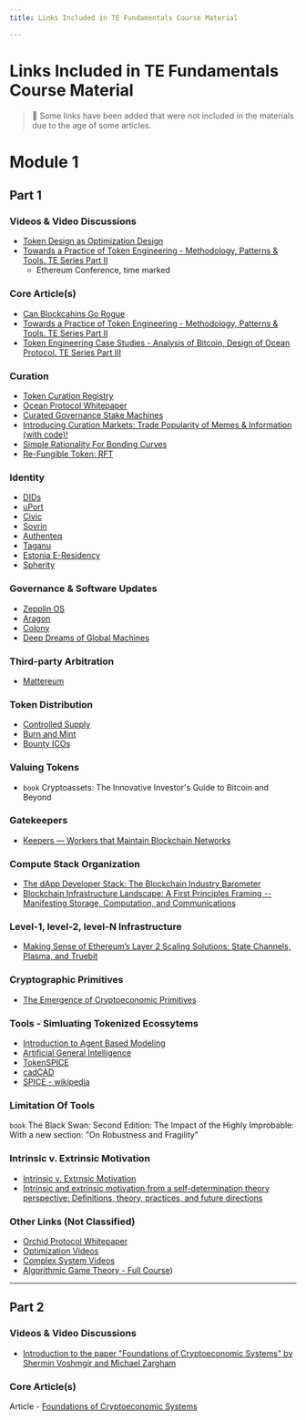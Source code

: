 ```yaml
---
title: Links Included in TE Fundamentals Course Material

---
```


# Links Included in TE Fundamentals Course Material
>:memo: Some links have been added that were not included in the materials due to the age of some articles.

# Module 1

## Part 1

### Videos & Video Discussions

- [Token Design as Optimization Design](https://www.youtube.com/watch?v=Sm8j0u5NuGQ)
- [Towards a Practice of Token Engineering - Methodology, Patterns & Tools. TE Series Part II](https://www.youtube.com/watch?v=Zf-WlBl1dAA&feature=youtu.be&t=3152)
    - Ethereum Conference, time marked

### Core Article(s)
- [Can Blockcahins Go Rogue](https://blog.oceanprotocol.com/can-blockchains-go-rogue-5134300ce790)
- [Towards a Practice of Token Engineering - Methodology, Patterns & Tools. TE Series Part II](https://blog.oceanprotocol.com/towards-a-practice-of-token-engineering-b02feeeff7ca)
- [Token Engineering Case Studies - Analysis of Bitcoin, Design of Ocean Protocol. TE Series Part III](https://blog.oceanprotocol.com/token-engineering-case-studies-b44267e68f4)

### Curation

- [Token Curation Registry](https://medium.com/@ilovebagels/token-curated-registries-1-0-61a232f8dac7)
- [Ocean Protocol Whitepaper](https://github.com/oceanprotocol/papers/blob/master/tech-whitepaper.pdf)
- [Curated Governance Stake Machines](https://medium.com/@DimitriDeJonghe/curated-governance-with-stake-machines-8ae290a709b4)
- [Introducing Curation Markets: Trade Popularity of Memes & Information (with code)!](https://medium.com/@simondlr/introducing-curation-markets-trade-popularity-of-memes-information-with-code-70bf6fed9881)
- [Simple Rationality For Bonding Curves](https://hackernoon.com/the-simple-rationality-of-token-bonding-curves)
- [Re-Fungible Token: RFT](https://medium.com/@billyrennekamp/re-fungible-token-rft-297003592769)

### Identity

- [DIDs](https://w3c-ccg.github.io/did-spec)
- [uPort](https://www.uport.me/)
- [Civic](https://www.civic.com/)
- [Sovrin](https://sovrin.org/)
- [Authenteq](https://authenteq.com/)
- [Taganu](https://www.taqanu.com/)
- [Estonia E-Residency](https://e-resident.gov.ee/)
- [Spherity](http://spherity.com/)

### Governance & Software Updates

- [Zepplin OS](https://zeppelinos.org/)
- [Aragon](https://aragon.one/)
- [Colony](https://colony.io/)
- [Deep Dreams of Global Machines](https://medium.com/@miles2045/deep-dreams-of-gödel-machines-16c85cf9697f)

### Third-party Arbitration

- [Mattereum](https://mattereum.com/)

### Token Distribution

- [Controlled Supply](https://en.bitcoin.it/wiki/Controlled_supply)
- [Burn and Mint](https://medium.com/@kylesamani/new-models-for-utility-tokens-d26c12ec00c5)
- [Bounty ICOs](https://medium.com/@jjmstark/bounty-icos-61232e73370b)

### Valuing Tokens

- `book` Cryptoassets: The Innovative Investor's Guide to Bitcoin and Beyond

### Gatekeepers

- [Keepers — Workers that Maintain Blockchain Networks](https://rzurrer.medium.com/keepers-workers-that-maintain-blockchain-networks-a40182615b66)

### Compute Stack Organization

- [The dApp Developer Stack: The Blockchain Industry Barometer](https://medium.com/@FEhrsam/the-dapp-developer-stack-the-blockchain-industry-barometer-8d55ec1c7d4)
- [Blockchain Infrastructure Landscape: A First Principles Framing -- Manifesting Storage, Computation, and Communications](https://medium.com/@trentmc0/blockchain-infrastructure-landscape-a-first-principles-framing-92cc5549bafe)

### Level-1, level-2, level-N Infrastructure

- [Making Sense of Ethereum’s Layer 2 Scaling Solutions: State Channels, Plasma, and Truebit](https://medium.com/l4-media/making-sense-of-ethereums-layer-2-scaling-solutions-state-channels-plasma-and-truebit-22cb40dcc2f4)

### Cryptographic Primitives

- [The Emergence of Cryptoeconomic Primitives](https://blog.coinbase.com/the-emergence-of-cryptoeconomic-primitives-14ef3300cc10)

### Tools - Simluating Tokenized Ecossytems

- [Introduction to Agent Based Modeling](https://www.santafe.edu/engage/learn/courses/introduction-agent-based-modeling)
- [Artificial General Intelligence](https://opencog.org/)
- [TokenSPICE](https://github.com/tokenspice)
- [cadCAD](https://github.com/cadCAD-org)
- [SPICE - wikipedia](https://en.wikipedia.org/wiki/SPICE)

### Limitation Of Tools

`book` The Black Swan: Second Edition: The Impact of the Highly Improbable: With a new section: "On Robustness and Fragility"

### Intrinsic v. Extrinsic Motivation

- [Intrinsic v. Extrnsic Motivation](https://healthcare.utah.edu/wellness/pdfs/intrinsic-motivation.pdf)
- [Intrinsic and extrinsic motivation from a self-determination theory perspective: Definitions, theory, practices, and future directions](https://hackmd.io/Se-kVUvRSEuYWsidJnbH3g)

### Other Links (Not Classified)

- [Orchid Protocol Whitepaper](https://orchidprotocol.com/whitepaper.pdf)
- [Optimization Videos](https://www.youtube.com/watch?v=Sm8j0u5NuGQ)
- [Complex System Videos](https://medium.com/abq-blockchain-community/talking-blockchain-ai-complex-systems-3c5a33676f85)
- [Algorithmic Game Theory - Full Course](http://timroughgarden.org/f13/f13.html))

---

## Part 2

### Videos & Video Discussions

- [Introduction to the paper "Foundations of Cryptoeconomic Systems" by Shermin Voshmgir and Michael Zargham](https://youtu.be/779dP5qbNAw)

### Core Article(s)

Article - [Foundations of Cryptoeconomic Systems](https://research.wu.ac.at/en/publications/foundations-of-cryptoeconomic-systems-6)

